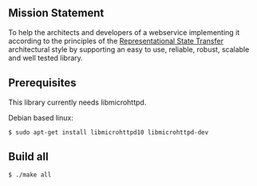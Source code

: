 Mission Statement
-----------------

To help the architects and developers of a webservice implementing it according to the principles of the [Representational State Transfer](http://www.ics.uci.edu/~fielding/pubs/dissertation/top.htm "Roy Thomas Fieldings dissertation") architectural style by supporting an easy to use, reliable, robust, scalable and well tested library.

Prerequisites
-------------

This library currently needs libmicrohttpd. 

Debian based linux:

    $ sudo apt-get install libmicrohttpd10 libmicrohttpd-dev

Build all
---------

    $ ./make all
